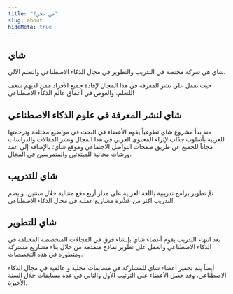 ```yaml
---
title: "من نحن؟"
slug: about
hideMeta: true
---
```


##  شاي
شاي هي شركة مختصة في التدريب والتطوير في مجال الذكاء الاصطناعي والتعلم الآلي.

حيث تعمل على نشر المعرفة في هذا المجال لإفادة جميع الأفراد ممن لديهم شغف للتعلم، والغوص في أعماق عالم الذكاء الاصطناعي!

## شاي لنشر المعرفة في علوم الذكاء الاصطناعي
منذ بدأ مشروع شاي تطوعياً يقوم الأعضاء في البحث في مواضيع مختلفة وترجمتها للعربية بأسلوب جذّاب لإثراء المحتوى العربي في هذا المجال ونشر المقالات والدراسات مجاناً للجميع عن طريق صفحات التواصل الاجتماعي وموقع شاي؛ بالإضافة إلى عقد ورشات مجانية للمبتدئين والمتمرسين في المجال.

## شاي للتدريب
تمَّ تطوير برامج تدريبية باللغة العربية على مدار أربع دفع متتالية خلال سنتين، و يضم التدريب اكثر من عَشْرة مشاريع عملية في مجال الذكاء الاصطناعي.

## شاي للتطوير
بعد انتهاء التدريب يقوم أعضاء شاي بإنشاء فرق في المجالات المتخصصة المختلفة في الذكاء الاصطناعي والعمل على تطوير نماذج متقدمة من خلال بناء مشاريع مشتركة ومتطورة في هذه التخصصات.

أيضاً يتم تحفيز أعضاء شاي للمشاركة في مسابقات محلية و عالمية في مجال الذكاء الاصطناعي، وقد حصل الأعضاء على الترتيب الأول والثاني في عدة مسابقات خلال السنة الأخيرة.
